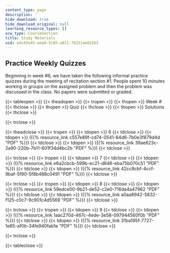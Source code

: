 ```yaml
---
content_type: page
description: ''
hide_download: true
hide_download_original: null
learning_resource_types: []
ocw_type: CourseSection
title: Study Materials
uid: edc45e45-aea0-5c85-a011-76221ae822b3
---
```


Practice Weekly Quizzes
-----------------------

Beginning in week #6, we have taken the following informal practice quizzes during the meeting of recitation section #1. People spent 10 minutes working in groups on the assigned problem and then the problem was discussed in the class. No papers were submitted or graded.

{{< tableopen >}}
{{< theadopen >}}
{{< tropen >}}
{{< thopen >}}
Week #
{{< thclose >}}
{{< thopen >}}
Quiz
{{< thclose >}}
{{< thopen >}}
Solutions
{{< thclose >}}

{{< trclose >}}

{{< theadclose >}}
{{< tropen >}}
{{< tdopen >}}
6
{{< tdclose >}}
{{< tdopen >}}
({{% resource_link c557e89f-cd74-0541-84d6-7b0e3f879d4d "PDF" %}})
{{< tdclose >}}
{{< tdopen >}}
({{% resource_link 39ae623c-2a90-220b-7b11-601f34d4bc2b "PDF" %}})
{{< tdclose >}}

{{< trclose >}}
{{< tropen >}}
{{< tdopen >}}
7
{{< tdclose >}}
{{< tdopen >}}
({{% resource_link e6a2cbcb-599b-ec21-d846-eba75b070c51 "PDF" %}})
{{< tdclose >}}
{{< tdopen >}}
({{% resource_link 42cc8cbf-4ccf-9baf-5f90-5f8b488c0491 "PDF" %}})
{{< tdclose >}}

{{< trclose >}}
{{< tropen >}}
{{< tdopen >}}
8
{{< tdclose >}}
{{< tdopen >}}
({{% resource_link 59edce00-9b21-de52-c2e0-716da4a47962 "PDF" %}})
{{< tdclose >}}
{{< tdopen >}}
({{% resource_link a0aa8942-5832-f125-c0c7-9c901c4d5569 "PDF" %}})
{{< tdclose >}}

{{< trclose >}}
{{< tropen >}}
{{< tdopen >}}
9
{{< tdclose >}}
{{< tdopen >}}
({{% resource_link 1aac270d-467c-4ede-3e58-097944560f0b "PDF" %}})
{{< tdclose >}}
{{< tdopen >}}
({{% resource_link 31ba195f-7727-1e85-af0b-34fe940fab1e "PDF" %}})
{{< tdclose >}}

{{< trclose >}}

{{< tableclose >}}
